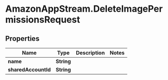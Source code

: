 # AmazonAppStream.DeleteImagePermissionsRequest

## Properties

Name | Type | Description | Notes
------------ | ------------- | ------------- | -------------
**name** | **String** |  | 
**sharedAccountId** | **String** |  | 


